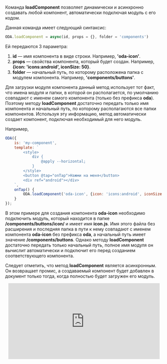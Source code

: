 Команда **loadComponent** позволяет динамически и асинхронно создавать любой компонент, автоматически подключая модуль с его кодом.

Данная команда имеет следующий синтаксис:

```javascript
ODA.loadComponent = async(id, props = {}, folder = 'components')
```

Ей передаются 3 параметра:

1. **id** — имя компонента в виде строки. Например, **'oda-icon'**.
1. **props** — свойства компонента, который будет создан. Например, **{icon: 'icons:android', iconSize: 50}**.
1. **folder** — начальный путь, по которому расположена папка с модулем компонента. Например, **'components/buttons'**.

Для загрузки модуля компонента данный метод использует тот факт, что имена модуля и папки, в которой он располагается, по умолчанию совпадают с именем самого компонента (только без префикса **oda**). Поэтому методу **loadComponent** достаточно передать только имя компонента и начальный путь, по которому располагаются все папки компонентов. Используя эту информацию, метод автоматически создает компонент, подключая необходимый для него модуль.

Например,

```javascript run_edit_[my-component.js]_h=100_
ODA({
    is: 'my-component',
    template: `
        <style>
            div {
                @apply --horizontal;
            }
        </style>
        <button @tap="onTap">Нажми на меня</button>
        <div ref="android"></div>
    `,
    onTap() {
        ODA.loadComponent('oda-icon', {icon: 'icons:android', iconSize: 50}, 'components/buttons').then(el =>this.$refs.android.append(el));
    }
});
```

В этом примере для создания компонента **oda-icon** необходимо подключить модуль, который находится в папке **/components/buttons/icon/** и имеет имя **icon.js**. Имя этого файла без расширения и последняя папка в пути к нему совпадают с именем компонента **oda-icon** без префикса **oda**, а начальный путь имеет значение **/components/buttons**. Однако методу **loadComponent** достаточно передать только начальный путь, полное имя модуля он вычислит автоматически и подключит его перед созданием соответствующего компонента.

Следует отметить, что метод **loadComponent** является асинхронным. Он возвращает промис, а создаваемый компонент будет добавлен в документ только тогда, когда полностью будет загружен его модуль.

<div style="position:relative;padding-bottom:48%; margin:10px">
    <iframe src="https://www.youtube.com/embed/RhFPBKrLBJg?start=0" frameborder="0" allow="accelerometer; autoplay; encrypted-media; gyroscope; picture-in-picture" allowfullscreen
    	style="position:absolute;width:100%;height:100%;"></iframe>
</div>
